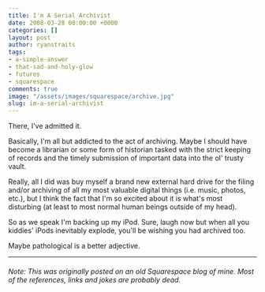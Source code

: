 ```yaml
---
title: I'm A Serial Archivist
date: 2008-03-28 00:00:00 +0000
categories: []
layout: post
author: ryanstraits
tags:
- a-simple-answer
- that-sad-and-holy-glow
- futures
- squarespace
comments: true
image: "/assets/images/squarespace/archive.jpg"
slug: im-a-serial-archivist
---
```

There, I've admitted it.

<!-- break -->

Basically, I'm all but addicted to the act of archiving. Maybe I should have become a librarian or some form of historian tasked with the strict keeping of records and the timely submission of important data into the ol' trusty vault.

Really, all I did was buy myself a brand new external hard drive for the filing and/or archiving of all my most valuable digital things (i.e. music, photos, etc.), but I think the fact that I'm so excited about it is what's most disturbing (at least to most normal human beings outside of my head).

So as we speak I'm backing up my iPod. Sure, laugh now but when all you kiddies' iPods inevitably explode, you'll be wishing you had archived too.

Maybe pathological is a better adjective.

---

###### _Note: This was originally posted on an old Squarespace blog of mine. Most of the references, links and jokes are probably dead._